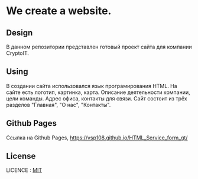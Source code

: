 # We create a website.

## Design

В данном репозитории представлен готовый проект сайта для компании CryptoIT.

## Using

В создании сайта использовался язык програмирования HTML. На сайте есть логотип, картинка, карта. Описание деятельности компании, цели команды. Адрес офиса, контакты для связи. Сайт состоит из трёх разделов "Главная", "О нас", "Контакты".

## Github Pages

Ссылка на Github Pages, https://vsp108.github.io/HTML_Service_form_gt/

## License

LICENCE : [MIT](./license.md)
